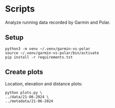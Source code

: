# Scripts

Analyze running data recorded by Garmin and Polar.

## Setup

```
python3 -m venv ~/.venv/garmin-vs-polar
source ~/.venv/garmin-vs-polar/bin/activate
pip install -r requirements.txt
```

## Create plots

Location, elevation and distance plots:

```
python plots.py \
../data/21-06-2024 \
../metadata/21-06-2024
```